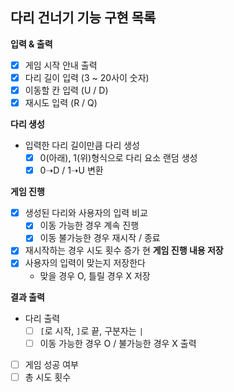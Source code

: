 ## 다리 건너기 기능 구현 목록

**입력 & 출력**
- [x] 게임 시작 안내 출력
- [x] 다리 길이 입력 (3 ~ 20사이 숫자)
- [x] 이동할 칸 입력 (U / D)
- [x] 재시도 입력 (R / Q)

**다리 생성**
- 입력한 다리 길이만큼 다리 생성
  - [x] 0(아래), 1(위)형식으로 다리 요소 랜덤 생성
  - [x] 0➝D / 1➝U 변환

**게임 진행**
- [x] 생성된 다리와 사용자의 입력 비교
  - [x] 이동 가능한 경우 계속 진행
  - [x] 이동 불가능한 경우 재시작 / 종료
- [x] 재시작하는 경우 시도 횟수 증가
현
**게임 진행 내용 저장**
- [x] 사용자의 입력이 맞는지 저장한다
  - 맞을 경우 O, 틀릴 경우 X 저장

**결과 출력**
- 다리 출력
  - [ ] `[`로 시작, `]`로 끝, 구분자는 `|`
  - [ ] 이동 가능한 경우 O / 불가능한 경우 X 출력
- [ ] 게임 성공 여부
- [ ] 총 시도 횟수